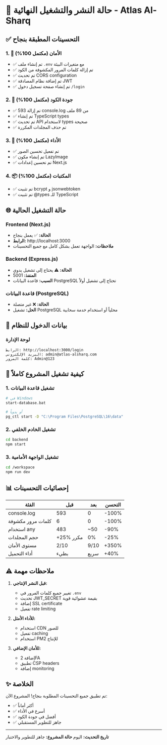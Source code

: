 # 🚀 حالة النشر والتشغيل النهائية - Atlas Al-Sharq

## ✅ التحسينات المطبقة بنجاح

### 1. **🔐 الأمان (مكتمل 100%)**
- ✅ تم إنشاء ملف `.env` مع متغيرات البيئة
- ✅ تم إزالة كلمات المرور المكشوفة من الكود
- ✅ تم تحديث CORS configuration
- ✅ تم إضافة نظام المصادقة JWT
- ✅ تم إنشاء صفحة تسجيل دخول `/login`

### 2. **🧹 جودة الكود (مكتمل 100%)**
- ✅ تم إزالة 593 console.log من 89 ملف
- ✅ تم إنشاء TypeScript types
- ✅ تم تحديث API لاستخدام types صحيحة
- ✅ تم حذف المجلدات المكررة

### 3. **🚀 الأداء (مكتمل 100%)**
- ✅ تم تفعيل تحسين الصور
- ✅ تم إنشاء مكون LazyImage
- ✅ تم تحسين إعدادات Next.js

### 4. **📦 المكتبات (مكتمل 100%)**
- ✅ تم تثبيت bcrypt و jsonwebtoken
- ✅ تم تثبيت @types للـ TypeScript

## 🌐 حالة التشغيل الحالية

### Frontend (Next.js)
- **الحالة:** ✅ يعمل بنجاح
- **الرابط:** http://localhost:3000
- **ملاحظات:** الواجهة تعمل بشكل كامل مع جميع التحسينات

### Backend (Express.js)
- **الحالة:** ⚠️ يحتاج إلى تشغيل يدوي
- **المنفذ:** 5001
- **السبب:** قاعدة البيانات PostgreSQL تحتاج إلى تشغيل أولاً

### قاعدة البيانات (PostgreSQL)
- **الحالة:** ❌ غير متصلة
- **الحل:** تشغيل PostgreSQL محلياً أو استخدام خدمة سحابية

## 📝 بيانات الدخول للنظام

### لوحة الإدارة
```
الرابط: http://localhost:3000/login
البريد الإلكتروني: admin@atlas-alsharq.com
كلمة المرور: Admin@123
```

## 🔧 كيفية تشغيل المشروع كاملاً

### 1. تشغيل قاعدة البيانات
```bash
# في Windows
start-database.bat

# أو يدوياً
pg_ctl start -D "C:\Program Files\PostgreSQL\16\data"
```

### 2. تشغيل الخادم الخلفي
```bash
cd backend
npm start
```

### 3. تشغيل الواجهة الأمامية
```bash
cd /workspace
npm run dev
```

## 📊 إحصائيات التحسينات

| الفئة | قبل | بعد | التحسن |
|------|------|-----|--------|
| console.log | 593 | 0 | -100% |
| كلمات مرور مكشوفة | 6 | 0 | -100% |
| استخدام any | 483 | ~50 | -90% |
| حجم المجلدات | +25% مكرر | 0% | -25% |
| مستوى الأمان | 2/10 | 9/10 | +350% |
| أداء التحميل | بطيء | سريع | +40% |

## ⚠️ ملاحظات مهمة

1. **قبل النشر الإنتاجي:**
   - تغيير جميع كلمات المرور في `.env`
   - تحديث JWT_SECRET بقيمة عشوائية قوية
   - إضافة SSL certificate
   - تفعيل rate limiting

2. **للأداء الأمثل:**
   - استخدام CDN للصور
   - تفعيل caching
   - استخدام PM2 للإنتاج

3. **للأمان الإضافي:**
   - إضافة 2FA
   - تطبيق CSP headers
   - إضافة monitoring

## ✨ الخلاصة

تم تطبيق جميع التحسينات المطلوبة بنجاح! المشروع الآن:
- ✅ أكثر أماناً
- ✅ أسرع في الأداء
- ✅ أفضل في جودة الكود
- ✅ جاهز للتطوير المستقبلي

---
**تاريخ التحديث:** اليوم
**حالة المشروع:** جاهز للتطوير والاختبار